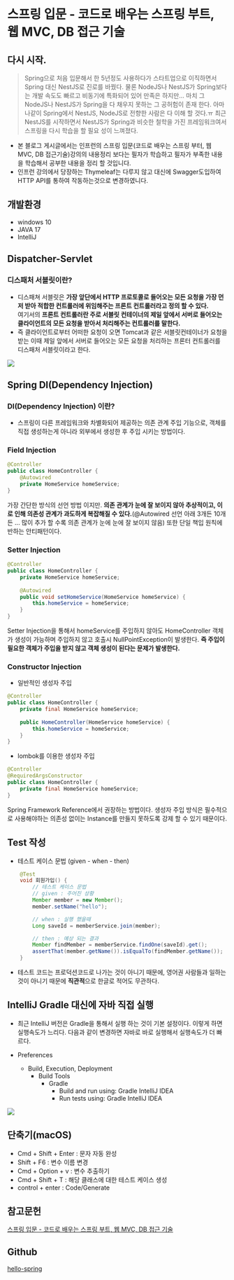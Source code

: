 # 스프링 입문 - 코드로 배우는 스프링 부트, 웹 MVC, DB 접근 기술
## 다시 시작.
> Spring으로 처음 입문해서 한 5년정도 사용하다가 스타트업으로 이직하면서 Spring 대신 NestJS로 진로를 바꿨다. 물론  NodeJS나 NestJS가 Spring보다는 개발 속도도 빠르고 비동기에 특화되어 있어 만족은 하지만... 마치 그  NodeJS나 NestJS가 Spring을 다 채우지 못하는 그 공허험이 존재 한다. 아마 나같이 Spring에서 NestJS, NodeJS로 전향한 사람은 다 이해 할 것다.ㅠ
최근 NestJS를 시작하면서 NestJS가 Spring과 비슷한 철학을 가진 프레임워크여서 스프링을 다시 학습을 할 필요 성이 느껴졌다.<br>

- 본 블로그 게시글에서는 인프런의 스프링 입문(코드로 배우는 스프링 부터, 웹 MVC, DB 접근기술)강의의 내용정리 보다는 필자가 학습하고 필자가 부족한 내용을 학습해서 공부한 내용을 정리 할 것입니다.
- 인프런 강의에서 당장하는 Thymeleaf는 다루지 않고 대신에 Swagger도입하여 HTTP API를 통하여 작동하는것으로 변경하였니다.

## 개발환경
- windows 10
- JAVA 17
- IntelliJ

## Dispatcher-Servlet
### 디스패처 서블릿이란?
- 디스패쳐 서블릿은 **가장 앞단에서 HTTP 프로토콜로 들어오는 모든 요청을 가장 먼저 받아 적합한 컨트롤러에 위임해주는 프론트 컨트롤러라고 정의 할 수 있다.** <br> 여기서의 **프론트 컨트롤러란 주로 서블릿 컨테이너의 제일 앞에서 서버로 들어오는 클라이언트의 모든 요청을 받아서 처리해주는 컨트롤러를 말한다.**
- 즉 클라이언트로부터 어떠한 요청이 오면 Tomcat과 같은 서블릿컨테이너가 요청을 받는 이때 제일 앞에서 서버로 들어오는 모든 요청을 처리하는 프론터 컨트롤러를 디스패처 서블릿이라고 한다.

![](https://images.velog.io/images/hong-brother/post/dbcffef6-4c80-42a0-8320-c84f3dca102a/%E1%84%89%E1%85%B3%E1%84%8F%E1%85%B3%E1%84%85%E1%85%B5%E1%86%AB%E1%84%89%E1%85%A3%E1%86%BA%202022-03-01%20%E1%84%8B%E1%85%A9%E1%84%92%E1%85%AE%208.53.30.png)

## Spring DI(Dependency Injection)
### DI(Dependency Injection) 이란?
- 스프링이 다른 프레임워크와 차별화되어 제공하는 의존 관계 주입 기능으로, 객체를 직접 생성하는게 아니라 외부에서 생성한 후 주입 시키는 방법이다.

### Field Injection
```java
@Controller
public class HomeController {
    @Autowired
    private HomeService homeService;
}
```
가장 간단한 방식의 선언 방법 이지만. **의존 관계가 눈에 잘 보이지 않아 추상적이고, 이로 인해 의존성 관계가 과도하게 복잡해질 수 있다.**(@Autowired 선언 아래 3개든 10개든 ... 많이 추가 할 수록 의존 관계가 눈에 눈에 잘 보이지 않음)
또한 단일 책입 원칙에 반하는 안티패턴이다.


### Setter Injection
```java
@Controller
public class HomeController {
    private HomeService homeService;
    
    @Autowired
    public void setHomeService(HomeService homeService) {
    	this.homeService = homeService;
    }
}
```
Setter Injection을 통해서 homeService를 주입하지 않아도 HomeController 객체가 생성이 가능하며 주입하지 않고 호출시 NullPointException이 발생한다.
**즉 주입이 필요한 객체가 주입을 받지 않고 객체 생성이 된다는 문제가 발생한다.**

### Constructor Injection
- 일반적인 생성자 주입
```java
@Controller
public class HomeController {
    private final HomeService homeService;
    
    public HomeController(HomeService homeService) {
    	this.homeService = homeService;
    }
}
```
- lombok를 이용한 생성자 주입
```java
@Controller
@RequiredArgsConstructor
public class HomeController {
    private final HomeService homeService;
}
```
Spring Framework Reference에서 권장하는 방법이다.
생성자 주입 방식은 필수적으로 사용해야하는 의존성 없이는 Instance를 만들지 못하도록 강제 할 수 있기 때문이다.

## Test 작성
- 테스트 케이스 문법 (given - when - then)
```java
    @Test
    void 회원가입() {
        // 테스트 케이스 문법
        // given : 주어진 상황
        Member member = new Member();
        member.setName("hello");

        // when : 실행 했을때
        Long saveId = memberService.join(member);

        // then : 예상 되는 결과
        Member findMember = memberService.findOne(saveId).get();
        assertThat(member.getName()).isEqualTo(findMember.getName());
    }
```
- 테스트 코드는 프로덕션코드로 나가는 것이 아니기 때문에, 영어권 사람들과 일하는 것이 아니기 때문에 **직관적**으로 한글로 적어도 무관하다.

## IntelliJ Gradle 대신에 자바 직접 실행
- 최근 IntelliJ 버전은 Gradle을 통해서 실행 하는 것이 기본 설정이다. 이렇게 하면 실행속도가 느리다.
  다음과 같이 변경하면 자바로 바로 실행해서 실행속도가 더 빠르다.

- Preferences
    - Build, Execution, Deployment
        - Build Tools
            - Gradle
                - Build and run using: Gradle IntelliJ IDEA
                - Run tests using: Gradle IntelliJ IDEA

![](https://images.velog.io/images/hong-brother/post/ee8fa673-7e3a-4bf6-992b-21dc816c28ec/buildTool.png)

## 단축기(macOS)
- Cmd + Shift + Enter : 문자 자동 완성
- Shift + F6 : 변수 이름 변경
- Cmd + Option + v : 변수 추출하기
- Cmd + Shift + T : 해당 클래스에 대한 테스트 케이스 생성
- control + enter : Code/Generate

## 참고문헌
[스프링 입문 - 코드로 배우는 스프링 부트, 웹 MVC, DB 접근 기술](https://www.inflearn.com/course/%EC%8A%A4%ED%94%84%EB%A7%81-%EC%9E%85%EB%AC%B8-%EC%8A%A4%ED%94%84%EB%A7%81%EB%B6%80%ED%8A%B8)

## Github
[hello-spring](https://github.com/hong-brother/hello-spring)